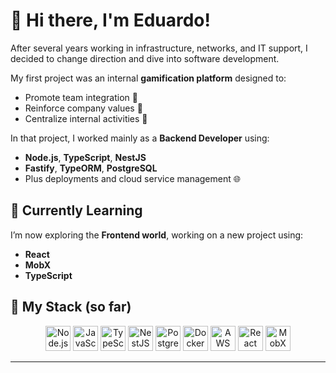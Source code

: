 # 👋 Hi there, I'm Eduardo!

After several years working in infrastructure, networks, and IT support, I decided to change direction and dive into software development.

My first project was an internal **gamification platform** designed to:
- Promote team integration 🤝
- Reinforce company values 🧭
- Centralize internal activities 📅

In that project, I worked mainly as a **Backend Developer** using:
- **Node.js**, **TypeScript**, **NestJS**
- **Fastify**, **TypeORM**, **PostgreSQL**
- Plus deployments and cloud service management 🌐



## 🚧 Currently Learning

I’m now exploring the **Frontend world**, working on a new project using:
- **React**
- **MobX**
- **TypeScript**



## 🧠 My Stack (so far)

<p align="center">
  <!-- Node.js -->
  <img src="https://cdn.jsdelivr.net/gh/devicons/devicon/icons/nodejs/nodejs-original.svg" height="40" alt="Node.js"/>
  <!-- JavaScript -->
  <img src="https://cdn.jsdelivr.net/gh/devicons/devicon/icons/javascript/javascript-original.svg" height="40" alt="JavaScript"/>
  <!-- TypeScript -->
  <img src="https://cdn.jsdelivr.net/gh/devicons/devicon/icons/typescript/typescript-original.svg" height="40" alt="TypeScript"/>
  <!-- NestJS -->
  <img src="https://nestjs.com/img/logo-small.svg" height="40" alt="NestJS"/>
  <!-- PostgreSQL -->
  <img src="https://cdn.jsdelivr.net/gh/devicons/devicon/icons/postgresql/postgresql-original.svg" height="40" alt="PostgreSQL"/>
  <!-- Docker -->
  <img src="https://cdn.jsdelivr.net/gh/devicons/devicon/icons/docker/docker-original.svg" height="40" alt="Docker"/>
  <!-- AWS -->
  <img src="https://upload.wikimedia.org/wikipedia/commons/9/93/Amazon_Web_Services_Logo.svg" height="40" alt="AWS"/>
  <!-- React -->
  <img src="https://cdn.jsdelivr.net/gh/devicons/devicon/icons/react/react-original.svg" height="40" alt="React"/>
  <!-- MobX -->
  <img src="https://mobx.js.org/assets/mobx.png" height="40" alt="MobX"/>
</p>

---
